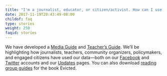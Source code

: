 ```yaml
---
title: "I'm a journalist, educator, or citizen/activist. How can I use your tools to find stories in the data, and educate people about eviction?"
date: 2017-11-19T20:43:49-08:00
childof: faq
type: stories
weight: 250
faqid: stories
---
```

We have developed a <a href="/updates/media/media-guide/">Media Guide</a> and <a href="/updates/blog/eviction-lab-teacher-guide/">Teacher’s Guide</a>. We’ll be highlighting how journalists, teachers, community organizers, policymakers, and engaged citizens have used our data—both on our <a href="https://www.facebook.com/evictionlab/" target="_blank">Facebook</a> and <a href="https://twitter.com/evictionlab" target="_blank">Twitter</a> accounts and our <a href="/updates">Updates</a> pages. You can also download <a href="http://www.evictedbook.com/reading-group-guides" target="_blank">reading group guides</a> for the book <span class="ital">Evicted</span>. 
